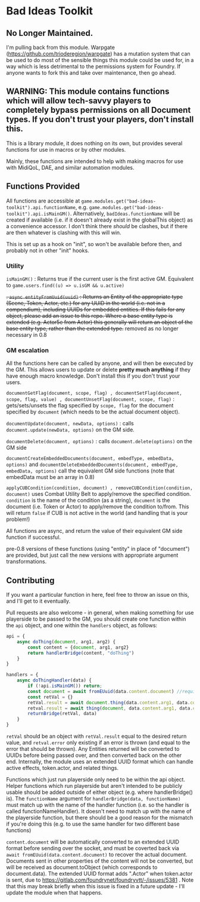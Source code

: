 # Bad Ideas Toolkit

## No Longer Maintained.

I'm pulling back from this module.  Warpgate (https://github.com/trioderegion/warpgate) has a mutation system that can be used to do most of the sensible things this module could be used for, in a way which is less detrimental to the permissions system for Foundry.  If anyone wants to fork this and take over maintenance, then go ahead.

## WARNING:  This module contains functions which will allow tech-savvy players to completely bypass permissions on all Document types.  If you don't trust your players, don't install this.

This is a library module, it does nothing on its own, but provides several functions for use in macros or by other modules.

Mainly, these functions are intended to help with making macros for use with MidiQoL, DAE, and similar automation modules.

## Functions Provided

All functions are accessible at `game.modules.get("bad-ideas-toolkit").api.functionName`, e.g. `game.modules.get("bad-ideas-toolkit").api.isMainGM()`.  Alternatively, `badIdeas.functionName` will be created if available (i.e. if it doesn't already exist in the globalThis object) as a convenience accessor.  I don't think there *should* be clashes, but if there are then whatever is clashing with this will win.

This is set up as a hook on "init", so won't be available before then, and probably not in other "init" hooks.

### Utility

`isMainGM()` :  Returns true if the current user is the first active GM.  Equivalent to `game.users.find((u) => u.isGM && u.active)`

~~. `async entityFromUuid(uuid)` : Returns an Entity of the appropriate type (Scene, Token, Actor, etc.) for any UUID in the world (i.e. not in a compendium), including UUIDs for embedded entities.  If this fails for any object, please add an issue to this repo.  Where a base entity type is extended (e.g. Actor5e from Actor) this generally will return an object of the base entity type, rather than the extended type.~~ removed as no longer necessary in 0.8
### GM escalation

All the functions here can be called by anyone, and will then be executed by the GM.  This allows users to update or delete __**pretty much anything**__ if they have enough macro knowledge.  Don't install this if you don't trust your users.

`documentGetFlag(document, scope, flag) , documentSetFlag(document, scope, flag, value) , documentUnsetFlag(document, scope, flag)` : gets/sets/unsets the flag specified by `scope, flag` for the document specified by `document` (which needs to be the actual document object).

`documentUpdate(document, newData, options)` : calls `document.update(newData, options)` on the GM side.

`documentDelete(document, options)` : calls `document.delete(options)` on the GM side

`documentCreateEmbeddedDocuments(document, embedType, embedData, options)` and `documentDeleteEmbeddedDocuments(document, embedType, embedData, options)` call the equivalent GM side functions (note that embedData must be an array in 0.8)

`applyCUBCondition(condition, document) , removeCUBCondition(condition, document)` uses Combat Utility Belt to apply/remove the specified condition.  `condition` is the name of the condition (as a string), `document` is the document (i.e. Token or Actor) to apply/remove the condition to/from.  This will return `false` if CUB is not active in the world (and handling that is your problem!)

All functions are async, and return the value of their equivalent GM side function if successful.

pre-0.8 versions of these functions (using "entity" in place of "document") are provided, but just call the new versions with appropriate argument transformations.

## Contributing

If you want a particular function in here, feel free to throw an issue on this, and I'll get to it eventually.

Pull requests are also welcome - in general, when making something for use playerside to be passed to the GM, you should create one function within the `api` object, and one within the `handlers` object, as follows:

```js
api = {
    async doThing(document, arg1, arg2) {
        const content = {document, arg1, arg2}
        return handlerBridge(content, "doThing")
    }
}

handlers = {
    async doThingHandler(data) {
        if (!api.isMainGM()) return;
        const document = await fromEUuid(data.content.document) //required if passing a document argument, as the UUID is passed over the socket to allow reconstruction.
        const retVal = {}
        retVal.result = await document.thing(data.content.arg1, data.content.arg2) //or
        retval.result = await thing(document, data.content.arg1, data.content.arg2) //or whatever function you want to do on GM side here.
        returnBridge(retVal, data)
    }
}
```

`retVal` should be an object with `retVal.result` equal to the desired return value, and `retval.error` only existing if an error is thrown (and equal to the error that should be thrown).  Any Entities returned will be converted to UUIDs before being passed over, and then converted back on the other end.  Internally, the module uses an extended UUID format which can handle active effects, token.actor, and related things.

Functions which just run playerside only need to be within the api object.  Helper functions which run playerside but aren't intended to be publicly usable should be added outside of either object (e.g. where handlerBridge() is).  The `functionName` argument for `handlerBridge(data, functionName)` must match up with the name of the handler function (i.e. so the handler is called functionNameHandler).  It doesn't need to match up with the name of the playerside function, but there should be a good reason for the mismatch if you're doing this (e.g. to use the same handler for two different base functions)

`content.document` will be automatically converted to an extended UUID format before sending over the socket, and must be coverted back via `await fromEUuid(data.content.document)` to recover the actual document.  Documents sent in other properties of the content will not be converted, but will be received as document.toObject (which corresponds to document.data).  The extended UUID format adds ".Actor" when token.actor is sent, due to https://gitlab.com/foundrynet/foundryvtt/-/issues/5381 . Note that this may break briefly when this issue is fixed in a future update - I'll update the module when that happens.
